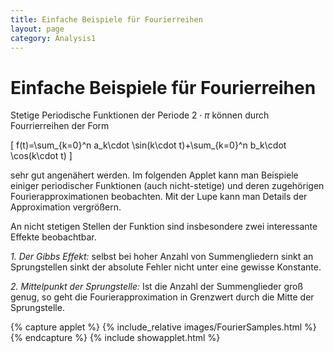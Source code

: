 ```yaml
---
title: Einfache Beispiele für Fourierreihen
layout: page
category: Analysis1
---
```


# Einfache Beispiele für Fourierreihen

Stetige Periodische Funktionen der Periode $2\cdot \pi$ können durch Fourrierreihen der Form

\[
f(t)=\sum_{k=0}^n a_k\cdot \sin(k\cdot t)+\sum_{k=0}^n b_k\cdot \cos(k\cdot t)
\]

sehr gut angenähert werden. Im folgenden Applet kann man Beispiele einiger periodischer Funktionen (auch nicht-stetige)
und deren zugehörigen Fourierapproximationen beobachten. Mit der Lupe kann man Details der Approximation vergrößern.

An nicht stetigen Stellen der Funktion sind insbesondere zwei interessante Effekte beobachtbar.

*1. Der Gibbs Effekt:* selbst bei hoher Anzahl von Summengliedern sinkt an Sprungstellen sinkt der absolute Fehler
nicht unter eine gewisse Konstante.

*2. Mittelpunkt der Sprungstelle:* Ist die Anzahl der Summenglieder groß genug, so geht die Fourierapproximation in Grenzwert durch die
Mitte der Sprungstelle.



{% capture applet %} {% include_relative images/FourierSamples.html %} {% endcapture %}
{% include showapplet.html %}

